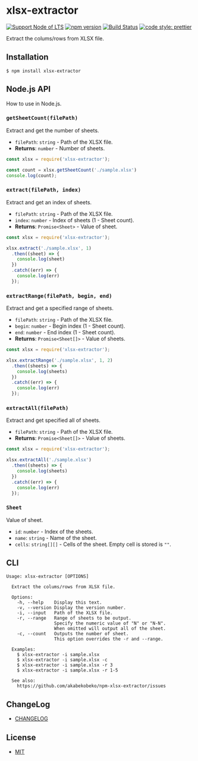 # xlsx-extractor

[![Support Node of LTS](https://img.shields.io/badge/node-LTS-brightgreen.svg)](https://nodejs.org/)
[![npm version](https://badge.fury.io/js/xlsx-extractor.svg)](https://badge.fury.io/js/xlsx-extractor)
[![Build Status](https://travis-ci.org/akabekobeko/npm-xlsx-extractor.svg?branch=master)](https://travis-ci.org/akabekobeko/npm-xlsx-extractor)
[![code style: prettier](https://img.shields.io/badge/code_style-prettier-ff69b4.svg)](https://github.com/prettier/prettier)

Extract the colums/rows from XLSX file.

## Installation

```
$ npm install xlsx-extractor
```

## Node.js API

How to use in Node.js.

### `getSheetCount(filePath)`

Extract and get the number of sheets.

- `filePath`: `string` - Path of the XLSX file.
- **Returns**: `number` - Number of sheets.

```js
const xlsx = require('xlsx-extractor');

const count = xlsx.getSheetCount('./sample.xlsx')
console.log(count);
```

### `extract(filePath, index)`

Extract and get an index of sheets.

- `filePath`: `string` - Path of the XLSX file.
- `index`: `number` - Index of sheets (1 - Sheet count).
- **Returns**: `Promise<Sheet>` - Value of sheet.

```js
const xlsx = require('xlsx-extractor');

xlsx.extract('./sample.xlsx', 1)
  .then((sheet) => {
    console.log(sheet)
  })
  .catch((err) => {
    console.log(err)
  });
```

### `extractRange(filePath, begin, end)`

Extract and get a specified range of sheets.

- `filePath`: `string` - Path of the XLSX file.
- `begin`: `number` - Begin index (1 - Sheet count).
- `end`: `number` - End index (1 - Sheet count).
- **Returns**: `Promise<Sheet[]>` - Value of sheets.

```js
const xlsx = require('xlsx-extractor');

xlsx.extractRange('./sample.xlsx', 1, 2)
  .then((sheets) => {
    console.log(sheets)
  })
  .catch((err) => {
    console.log(err)
  });
```

### `extractAll(filePath)`

Extract and get specified all of sheets.

- `filePath`: `string` - Path of the XLSX file.
- **Returns**: `Promise<Sheet[]>` - Value of sheets.

```js
const xlsx = require('xlsx-extractor');

xlsx.extractAll('./sample.xlsx')
  .then((sheets) => {
    console.log(sheets)
  })
  .catch((err) => {
    console.log(err)
  });
```

### `Sheet`

Value of sheet.

- `id`: `number` - Index of the sheets.
- `name`: `string` - Name of the sheet.
- `cells`: `string[][]` - Cells of the sheet. Empty cell is stored is `""`.

## CLI

```
Usage: xlsx-extractor [OPTIONS]

  Extract the colums/rows from XLSX file.

  Options:
    -h, --help    Display this text.
    -v, --version Display the version number.
    -i, --input   Path of the XLSX file.
    -r, --range   Range of sheets to be output.
                  Specify the numeric value of "N" or "N-N".
                  When omitted will output all of the sheet.
    -c, --count   Outputs the number of sheet.
                  This option overrides the -r and --range.

  Examples:
    $ xlsx-extractor -i sample.xlsx
    $ xlsx-extractor -i sample.xlsx -c
    $ xlsx-extractor -i sample.xlsx -r 3
    $ xlsx-extractor -i sample.xlsx -r 1-5

  See also:
    https://github.com/akabekobeko/npm-xlsx-extractor/issues
```

## ChangeLog

* [CHANGELOG](CHANGELOG.md)

## License

* [MIT](LICENSE.txt)
